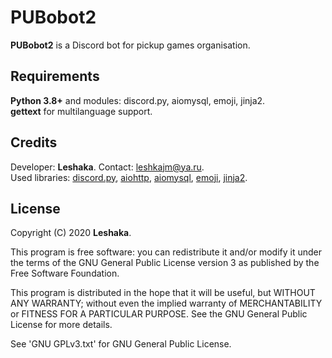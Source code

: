 # PUBobot2
**PUBobot2** is a Discord bot for pickup games organisation.
## Requirements
**Python 3.8+** and modules: discord.py, aiomysql, emoji, jinja2.  
**gettext** for multilanguage support.
## Credits
Developer: **Leshaka**. Contact: leshkajm@ya.ru.  
Used libraries: [discord.py](https://github.com/Rapptz/discord.py), [aiohttp](https://github.com/aio-libs/aiohttp), [aiomysql](https://github.com/aio-libs/aiomysql), [emoji](https://github.com/carpedm20/emoji/), [jinja2](https://palletsprojects.com/p/jinja/).
## License
Copyright (C) 2020 **Leshaka**.

This program is free software: you can redistribute it and/or modify it under the terms of the GNU General Public License version 3 as published by the Free Software Foundation.

This program is distributed in the hope that it will be useful, but WITHOUT ANY WARRANTY; without even the implied warranty of MERCHANTABILITY or FITNESS FOR A PARTICULAR PURPOSE. See the GNU General Public License for more details.

See 'GNU GPLv3.txt' for GNU General Public License.
